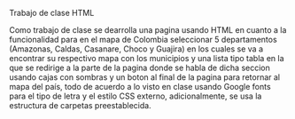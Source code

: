 Trabajo de clase HTML

Como trabajo de clase se dearrolla una pagina usando HTML en cuanto a la funcionalidad para en el mapa de Colombia seleccionar 5 departamentos (Amazonas, Caldas, Casanare, Choco y Guajira) en los cuales se va a encontrar su respectivo mapa con los municipios y una lista tipo tabla en la que se redirige a la parte de la pagina donde se habla de dicha seccion usando cajas con sombras y un boton al final de la pagina para retornar al mapa del país, todo de acuerdo a lo visto en clase usando Google fonts para el tipo de letra y el estilo CSS externo, adicionalmente, se usa la estructura de carpetas preestablecida.